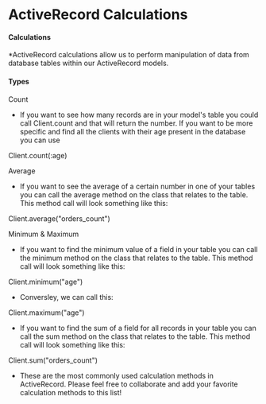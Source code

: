 # ActiveRecord Calculations

#### Calculations

*ActiveRecord calculations allow us to perform manipulation of data from
database tables within our ActiveRecord models.

#### Types

Count

* If you want to see how many records are in your model's table you could call Client.count and that will return the number. If you want to be more specific and find all the clients with their age present in the database you can use

Client.count(:age)

Average

* If you want to see the average of a certain number in one of your tables you can call the average method on the class that relates to the table. This method call will look something like this:

Client.average("orders_count")

Minimum & Maximum

* If you want to find the minimum value of a field in your table you can call the minimum method on the class that relates to the table. This method call will look something like this:

Client.minimum("age")

* Conversley, we can call this:

Client.maximum("age")

* If you want to find the sum of a field for all records in your table you can call the sum method on the class that relates to the table. This method call will look something like this:

Client.sum("orders_count")

* These are the most commonly used calculation methods in ActiveRecord. Please feel
free to collaborate and add your favorite calculation methods to this list!
